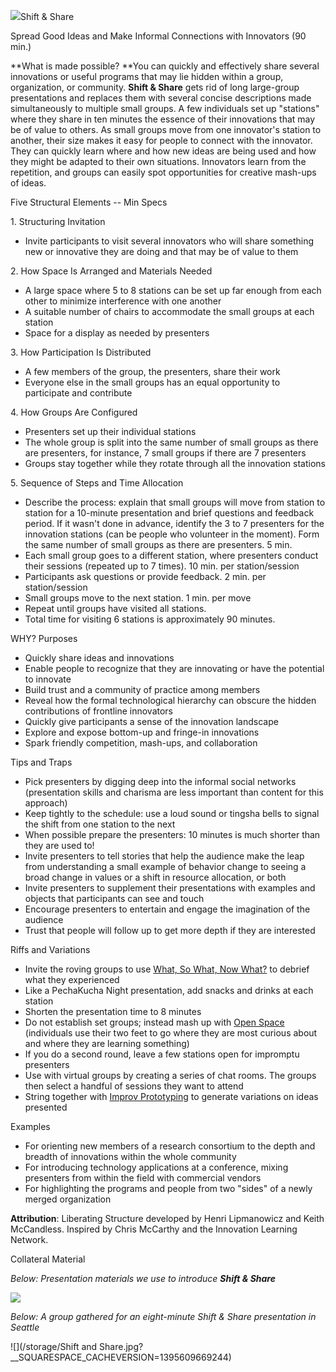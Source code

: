 ![](/storage/icons/11_Shift-and-share.png?__SQUARESPACE_CACHEVERSION=1337874478045)Shift & Share

Spread Good Ideas and Make Informal Connections with Innovators (90 min.)

**What is made possible? **You can quickly and effectively share several innovations or useful programs that may lie hidden within a group, organization, or community. **Shift & Share** gets rid of long large-group presentations and replaces them with several concise descriptions made simultaneously to multiple small groups. A few individuals set up "stations" where they share in ten minutes the essence of their innovations that may be of value to others. As small groups move from one innovator's station to another, their size makes it easy for people to connect with the innovator. They can quickly learn where and how new ideas are being used and how they might be adapted to their own situations. Innovators learn from the repetition, and groups can easily spot opportunities for creative mash-ups of ideas.

Five Structural Elements -- Min Specs

1\. Structuring Invitation


* Invite participants to visit several innovators who will share something new or innovative they are doing and that may be of value to them


2\. How Space Is Arranged and Materials Needed


* A large space where 5 to 8 stations can be set up far enough from each other to minimize interference with one another
* A suitable number of chairs to accommodate the small groups at each station
* Space for a display as needed by presenters


3\. How Participation Is Distributed


* A few members of the group, the presenters, share their work
* Everyone else in the small groups has an equal opportunity to participate and contribute


4\. How Groups Are Configured


* Presenters set up their individual stations
* The whole group is split into the same number of small groups as there are presenters, for instance, 7 small groups if there are 7 presenters
* Groups stay together while they rotate through all the innovation stations


5\. Sequence of Steps and Time Allocation


* Describe the process: explain that small groups will move from station to station for a 10-minute presentation and brief questions and feedback period. If it wasn't done in advance, identify the 3 to 7 presenters for the innovation stations (can be people who volunteer in the moment). Form the same number of small groups as there are presenters. 5 min.
* Each small group goes to a different station, where presenters conduct their sessions (repeated up to 7 times). 10 min. per station/session
* Participants ask questions or provide feedback. 2 min. per station/session
* Small groups move to the next station. 1 min. per move
* Repeat until groups have visited all stations.
* Total time for visiting 6 stations is approximately 90 minutes.


WHY? Purposes


* Quickly share ideas and innovations
* Enable people to recognize that they are innovating or have the potential to innovate
* Build trust and a community of practice among members
* Reveal how the formal technological hierarchy can obscure the hidden contributions of frontline innovators
* Quickly give participants a sense of the innovation landscape
* Explore and expose bottom-up and fringe-in innovations
* Spark friendly competition, mash-ups, and collaboration


Tips and Traps


* Pick presenters by digging deep into the informal social networks (presentation skills and charisma are less important than content for this approach)
* Keep tightly to the schedule: use a loud sound or tingsha bells to signal the shift from one station to the next
* When possible prepare the presenters: 10 minutes is much shorter than they are used to!
* Invite presenters to tell stories that help the audience make the leap from understanding a small example of behavior change to seeing a broad change in values or a shift in resource allocation, or both
* Invite presenters to supplement their presentations with examples and objects that participants can see and touch
* Encourage presenters to entertain and engage the imagination of the audience
* Trust that people will follow up to get more depth if they are interested


Riffs and Variations


* Invite the roving groups to use [What, So What, Now What?][0] to debrief what they experienced
* Like a PechaKucha Night presentation, add snacks and drinks at each station
* Shorten the presentation time to 8 minutes
* Do not establish set groups; instead mash up with [Open Space][1] (individuals use their two feet to go where they are most curious about and where they are learning something)
* If you do a second round, leave a few stations open for impromptu presenters
* Use with virtual groups by creating a series of chat rooms. The groups then select a handful of sessions they want to attend
* String together with [Improv Prototyping][2] to generate variations on ideas presented


Examples


* For orienting new members of a research consortium to the depth and breadth of innovations within the whole community
* For introducing technology applications at a conference, mixing presenters from within the field with commercial vendors
* For highlighting the programs and people from two "sides" of a newly merged organization


**Attribution**: Liberating Structure developed by Henri Lipmanowicz and Keith McCandless. Inspired by Chris McCarthy and the Innovation Learning Network.

Collateral Material

_Below: Presentation materials we use to introduce **Shift & Share**_

![](/storage/Slide10.jpg?__SQUARESPACE_CACHEVERSION=1395609597749)

_Below: A group gathered for an eight-minute Shift & Share presentation in Seattle_

![](/storage/Shift and Share.jpg?__SQUARESPACE_CACHEVERSION=1395609669244)



[0]: /9-what-so-what-now-what-w/
[1]: /25-open-space-technology/
[2]: /15-improv-prototyping/